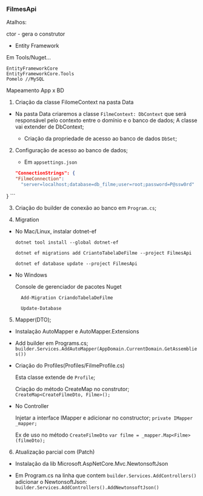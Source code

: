 ### FilmesApi

Atalhos:

ctor - gera o construtor


- Entity Framework

Em Tools/Nuget...

    EntityFrameworkCore
    EntityFrameworkCore.Tools
    Pomelo //MySQL

Mapeamento App x BD

1. Criação da classe FilomeContext na pasta Data
- Na pasta Data criaremos a classe `FilmeContext: DbContext` que será responsável pelo contexto entre o domínio e o banco de dados;
    A classe vai extender de DbContext;

    - Criação da propriedade de acesso ao banco de dados `DbSet`;

2. Configuração de acesso ao banco de dados;
    
    - Em `appsettings.json`
    ```json
    "ConnectionStrings": {
    "FilmeConnection":
      "server=localhost;database=db_filme;user=root;password=P@ssw0rd"
  }
    ```

3. Criação do builder de conexão ao banco em `Program.cs`;

4. Migration

- No Mac/Linux, instalar dotnet-ef

    `dotnet tool install --global dotnet-ef`

    `dotnet ef migrations add CriantoTabelaDeFilme --project FilmesApi`

    `dotnet ef database update --project FilmesApi`

- No Windows 

    Console de gerenciador de pacotes Nuget
        
        Add-Migration CriandoTabelaDeFilme
        
        Update-Database

5. Mapper(DTO);

- Instalação AutoMapper e AutoMapper.Extensions

- Add builder em Programs.cs;
    `builder.Services.AddAutoMapper(AppDomain.CurrentDomain.GetAssemblies())`

- Criação do Profiles(Profiles/FilmeProfile.cs)

    Esta classe extende de `Profile`;

    Criação do método CreateMap no construtor;
        `CreateMap<CreateFilmeDto, Filme>();`

- No Controller

    Injetar a interface IMapper e adicionar no constructor;
        `private IMapper _mapper;`

    Ex de uso no método `CreateFilmeDto`
        `var filme = _mapper.Map<Filme>(filmeDto);`

6. Atualização parcial com (Patch)

- Instalação da lib Microsoft.AspNetCore.Mvc.NewtonsoftJson

- Em Program.cs na linha que contem `builder.Services.AddControllers()` adicionar o NewtonsoftJson: </br>
`builder.Services.AddControllers().AddNewtonsoftJson()`

    














